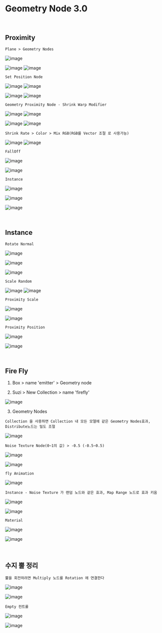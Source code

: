 Geometry Node 3.0
===================

<br>

Proximity
-------------

`Plane > Geometry Nodes`

![image](https://user-images.githubusercontent.com/30430227/139170734-96c4ffc4-b751-4f5f-8cba-9ebc4962dd59.png)

![image](https://user-images.githubusercontent.com/30430227/139170747-83a6ff4b-8642-44ef-8b6e-cf1126d0e1b7.png)
![image](https://user-images.githubusercontent.com/30430227/139170757-ada24a51-e797-4408-b96b-cd2fcd926414.png)

`Set Position Node`

![image](https://user-images.githubusercontent.com/30430227/139171301-fe474e49-4b91-4b23-b581-fe9c179f79d6.png)
![image](https://user-images.githubusercontent.com/30430227/139171176-0b263d0f-83ac-4b16-8e2f-ea7947732f95.png)

![image](https://user-images.githubusercontent.com/30430227/139171261-4836b9a3-266f-4d60-b73d-556b98a3ef9a.png)
![image](https://user-images.githubusercontent.com/30430227/139171241-a1ff25df-b33a-44b3-8d38-1de4d8f7b2ae.png)

`Geometry Proximity Node - Shrink Warp Modifier`

![image](https://user-images.githubusercontent.com/30430227/139174102-122db5a0-f84c-4988-8826-2fb73314abb1.png)
![image](https://user-images.githubusercontent.com/30430227/139174153-8f800179-979c-4cc8-9bbc-eff3ba94260a.png)

![image](https://user-images.githubusercontent.com/30430227/139174082-b2d2b81e-fc9d-4e18-84b5-0c04445f1ba9.png)
![image](https://user-images.githubusercontent.com/30430227/139174132-b38d12fd-e7fa-4036-bc08-7444c15d02eb.png)

`Shrink Rate > Color > Mix RGB(RGB를 Vector 조절 로 사용가능)`

![image](https://user-images.githubusercontent.com/30430227/139174646-4b9e115e-59af-4570-8905-e9815b712032.png)
![image](https://user-images.githubusercontent.com/30430227/139174598-60ec8b4f-1bc4-4780-80fc-a433123903ff.png)

`FallOff`

![image](https://user-images.githubusercontent.com/30430227/139181689-7ca802b5-cea5-403b-9191-85761b989773.png)

![image](https://user-images.githubusercontent.com/30430227/139181706-998894d9-8aea-4dcb-b48b-294ae05f0c5f.png)

`Instance`

![image](https://user-images.githubusercontent.com/30430227/139182082-26426c99-d280-4b4a-9c2e-2d5af8f41950.png)

![image](https://user-images.githubusercontent.com/30430227/139182098-88223b94-d554-4c64-b197-f43100faf0df.png)

![image](https://user-images.githubusercontent.com/30430227/139182165-653fb62d-30d1-441c-a7ce-2401bf7ab431.png)

<br>

Instance 
----------

`Rotate Normal`

![image](https://user-images.githubusercontent.com/30430227/139263624-1e42f283-acbe-450f-887f-31b5668fc71f.png)

![image](https://user-images.githubusercontent.com/30430227/139263713-0b2de229-165b-4688-a3a5-434e9c376150.png)

![image](https://user-images.githubusercontent.com/30430227/139263532-e8354f09-6727-4a22-96bd-d7f2e084f4df.png)

`Scale Random`

![image](https://user-images.githubusercontent.com/30430227/139265085-5c6da159-5930-45ac-82d8-c4c78b57d4b3.png)
![image](https://user-images.githubusercontent.com/30430227/139265054-bb96b8e4-fe60-4f22-817e-740504aa9cc4.png)


`Proximity Scale`

![image](https://user-images.githubusercontent.com/30430227/139266611-8c917735-a27f-496e-a731-454c1d6bd0bb.png)

![image](https://user-images.githubusercontent.com/30430227/139266820-cd907879-619a-4fe5-8351-8866b07e7ac6.png)

`Proximity Position`

![image](https://user-images.githubusercontent.com/30430227/139269113-4f26a02b-a884-4ddd-8fa8-4c1f042a0551.png)

![image](https://user-images.githubusercontent.com/30430227/139269203-72e22e07-80be-421c-9f7a-33e1bd218f04.png)

<br>

Fire Fly
-----------

1. Box > name 'emitter' > Geometry node

2. Suzi > New Collection > name 'firefly'

![image](https://user-images.githubusercontent.com/30430227/139270900-7ffc0bec-a5c4-4cd4-8105-0086f23497b1.png)

3. Geometry Nodes

`Collection 을 사용하면 Collection 내 모든 모델에 같은 Geometry Nodes효과, Distribute노드는 밀도 조절`

![image](https://user-images.githubusercontent.com/30430227/139271493-61e16aba-6c1f-4e81-9381-92be7669fd98.png)

`Noise Texture Node(0~1의 값) > -0.5 (-0.5~0.5)`

![image](https://user-images.githubusercontent.com/30430227/139274005-0c4450c0-7007-4b81-a31b-78f96120c50d.png)

![image](https://user-images.githubusercontent.com/30430227/139274124-248131dd-0406-48c9-9768-9fc1a05058b1.png)

`fly Animation`

![image](https://user-images.githubusercontent.com/30430227/139274422-e89628cf-e7ff-4403-a3f0-1ac85d4dbe8b.png)

`Instance - Noise Texture 가 랜덤 노드와 같은 효과, Map Range 노드로 효과 키움`

![image](https://user-images.githubusercontent.com/30430227/139275393-9d4b9886-9bc3-4fb8-92d6-172f63d5d8de.png)

![image](https://user-images.githubusercontent.com/30430227/139275579-402ad235-ca23-4cfe-a7d5-ecba94c3a791.png)


`Material`

![image](https://user-images.githubusercontent.com/30430227/139277441-cf6e41ae-26ab-4a73-baf5-811d6876b482.png)

![image](https://user-images.githubusercontent.com/30430227/139277511-44285ad5-86b1-4c97-8677-d97971145322.png)

<br>

수지 뿔 정리 
------------

`뿔을 회전하려면 Multiply 노드를 Rotation 에 연결한다`

![image](https://user-images.githubusercontent.com/30430227/139428452-03449d55-73fb-495b-8c43-511a01b81362.png)

![image](https://user-images.githubusercontent.com/30430227/139428428-da64e71d-767b-4010-b85e-fe7fcc6fc828.png)

`Empty 컨트롤`

![image](https://user-images.githubusercontent.com/30430227/139430777-0c0ceff7-4b71-4e32-bb45-6aa220282e74.png)

![image](https://user-images.githubusercontent.com/30430227/139430837-693d6a64-5d15-419e-ab4a-ff578cece1f5.png)

